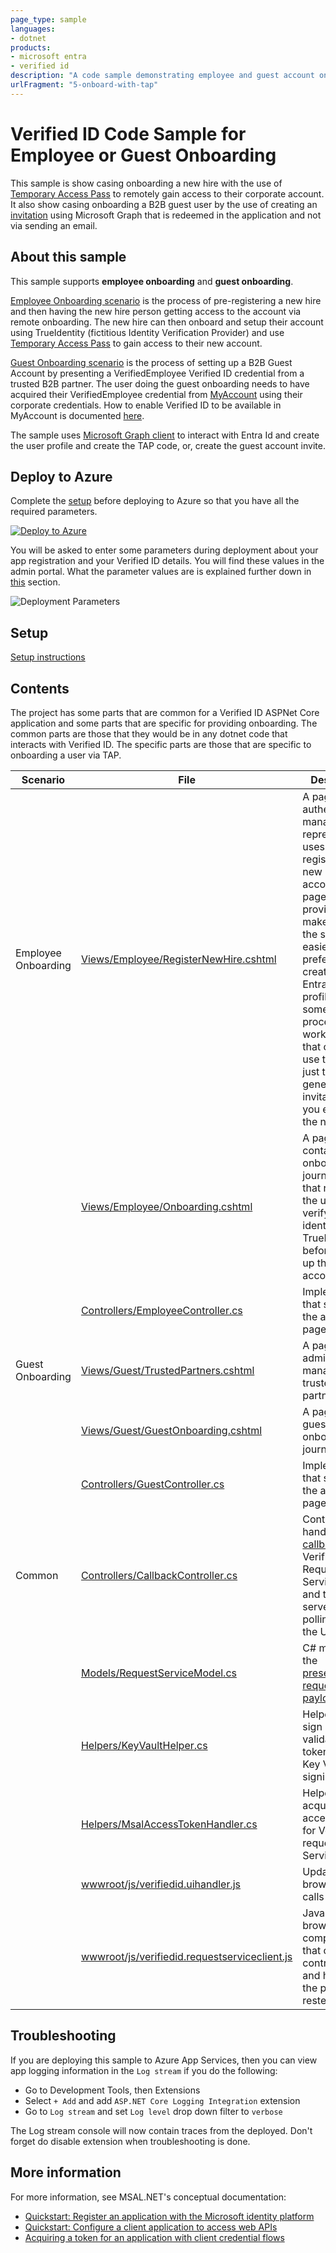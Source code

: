 ```yaml
---
page_type: sample
languages:
- dotnet
products:
- microsoft entra
- verified id
description: "A code sample demonstrating employee and guest account onboarding using Entra Verified ID"
urlFragment: "5-onboard-with-tap"
---
```

# Verified ID Code Sample for Employee or Guest Onboarding

This sample is show casing onboarding a new hire with the use of [Temporary Access Pass](https://learn.microsoft.com/en-us/entra/identity/authentication/howto-authentication-temporary-access-pass) 
to remotely gain access to their corporate account. It also show casing onboarding a B2B guest user by the use of creating an [invitation](https://learn.microsoft.com/en-us/graph/api/invitation-post) using Microsoft Graph that is redeemed in the application and not via sending an email.

## About this sample

This sample supports **employee onboarding** and **guest onboarding**. 

[Employee Onboarding scenario](EmployeeOnboarding.md) is the process of pre-registering a new hire and then having the new hire person getting access to the account via remote onboarding. 
The new hire can then onboard and setup their account using TrueIdentity (fictitious Identity Verification Provider) and use [Temporary Access Pass](https://learn.microsoft.com/en-us/entra/identity/authentication/howto-authentication-temporary-access-pass) 
to gain access to their new account. 

[Guest Onboarding scenario](GuestOnboarding.md) is the process of setting up a B2B Guest Account by presenting a VerifiedEmployee Verified ID credential from a trusted B2B partner. 
The user doing the guest onboarding needs to have acquired their VerifiedEmployee credential from [MyAccount](https://myaccount.microsoft.com) using their corporate credentials. 
How to enable Verified ID to be available in MyAccount is documented [here](https://learn.microsoft.com/en-us/entra/verified-id/verifiable-credentials-configure-tenant-quick#myaccount-available-now-to-simplify-issuance-of-workplace-credentials).

The sample uses [Microsoft Graph client](https://learn.microsoft.com/en-us/graph/sdks/create-client?tabs=csharp) to interact with Entra Id and create the user profile and create the TAP code, or, create the guest account invite.

## Deploy to Azure

Complete the [setup](#Setup) before deploying to Azure so that you have all the required parameters.

[![Deploy to Azure](https://aka.ms/deploytoazurebutton)](https://portal.azure.com/#create/Microsoft.Template/uri/https%3A%2F%2Fraw.githubusercontent.com%2FAzure-Samples%2Factive-directory-verifiable-credentials-dotnet%2Fmain%2F5-onboard-with-tap%2FARMTemplate%2Ftemplate.json)

You will be asked to enter some parameters during deployment about your app registration and your Verified ID details. You will find these values in the admin portal. 
What the parameter values are is explained further down in [this](#update-appsettingsjson) section.

![Deployment Parameters](ReadmeFiles/DeployToAzure.png)

## Setup

[Setup instructions](Setup.md)

## Contents

The project has some parts that are common for a Verified ID ASPNet Core application and some parts that are specific for providing onboarding. 
The common parts are those that they would be in any dotnet code that interacts with Verified ID. The specific parts are those that are specific to onboarding a user via TAP.

| Scenario | File | Description |
|------|--------|--------|
| Employee Onboarding | [Views/Employee/RegisterNewHire.cshtml](Views/Employee/RegisterNewHire.cshtml) | A page that the authenticated manager/HR-representative uses to register the new hire's user account. This page is provided to make use of the sample easier. If you prefer to create the Entra Id user profile via some other process, that works too. In that case, you use this page just to generate the invitation link you email to the new hire. |
| | [Views/Employee/Onboarding.cshtml](Views/Employee/Onboarding.cshtml) | A page that contains the onboarding journey and that requires the user to verify their identity using TrueIdentity before setting up their account. |
| | [Controllers/EmployeeController.cs](Controllers/EmployeeController.cs) | Implementation that supports the above pages. |
| Guest Onboarding | [Views/Guest/TrustedPartners.cshtml](Views/Guest/TrustedPartners.cshtml) | A page where admins can manage the trusted partners list |
| | [Views/Guest/GuestOnboarding.cshtml](Views/Guest/GuestOnboarding.cshtml) | A page for guest account onboarding journey |
| | [Controllers/GuestController.cs](Controllers/GuestController.cs) | Implementation that supports the above pages. |
| Common | [Controllers/CallbackController.cs](Controllers/CallbackController.cs) | Controller that handles the [callbacks](https://learn.microsoft.com/en-us/entra/verified-id/presentation-request-api#callback-events) from Verified ID's Request Service API and that also serves status polling from the UI. |
| | [Models/RequestServiceModel.cs](Models/RequestServiceModel.cs) | C# model of the [presentation request payload](https://learn.microsoft.com/en-us/entra/verified-id/presentation-request-api#presentation-request-payload). |
| | [Helpers/KeyVaultHelper.cs](Helpers/KeyVaultHelper.cs) | Helper code to sign and validate a JWT token using a Key Vault signing key |
| | [Helpers/MsalAccessTokenHandler.cs](Helpers/MsalAccessTokenHandler.cs) | Helper code to acquire an access token for Verified ID request Service API |
| | [wwwroot/js/verifiedid.uihandler.js](wwwroot/js/verifiedid.uihandler.js) | Updates the browser UI and calls the below |
| | [wwwroot/js/verifiedid.requestserviceclient.js](wwwroot/js/verifiedid.requestservice.client.js) | JavaScript browser component that calls the controller APIs and handles the polling of restest status. |

## Troubleshooting

If you are deploying this sample to Azure App Services, then you can view app logging information in the `Log stream` if you do the following:

- Go to Development Tools, then Extensions
- Select `+ Add` and add `ASP.NET Core Logging Integration` extension
- Go to `Log stream` and set `Log level` drop down filter to `verbose`

The Log stream console will now contain traces from the deployed. Don't forget do disable extension when troubleshooting is done.

## More information

For more information, see MSAL.NET's conceptual documentation:

- [Quickstart: Register an application with the Microsoft identity platform](https://docs.microsoft.com/azure/active-directory/develop/quickstart-register-app)
- [Quickstart: Configure a client application to access web APIs](https://docs.microsoft.com/azure/active-directory/develop/quickstart-configure-app-access-web-apis)
- [Acquiring a token for an application with client credential flows](https://aka.ms/msal-net-client-credentials)
